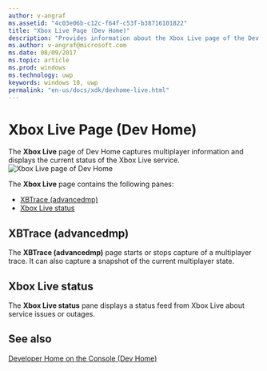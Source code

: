 ```yaml
---
author: v-angraf
ms.assetid: "4c03e06b-c12c-f64f-c53f-b38716101822"
title: "Xbox Live Page (Dev Home)"
description: "Provides information about the Xbox Live page of the Dev Home app for Xbox One."
ms.author: v-angraf@microsoft.com
ms.date: 08/09/2017
ms.topic: article
ms.prod: windows
ms.technology: uwp
keywords: windows 10, uwp
permalink: "en-us/docs/xdk/devhome-live.html"
---
```



# Xbox Live Page (Dev Home)
   
  
The **Xbox Live** page of Dev Home captures multiplayer information and displays the current status of the Xbox Live service.   
 ![Xbox Live page of Dev Home](images/devhome_live.png)   
  
The **Xbox Live** page contains the following panes:   
 
   *  [XBTrace (advancedmp)](#ID4EPB)  
   *  [Xbox Live status](#ID4E3B)  

 
<a id="ID4EPB"></a>

   

## XBTrace (advancedmp)  
   
  
The **XBTrace (advancedmp)** page starts or stops capture of a multiplayer trace. It can also capture a snapshot of the current multiplayer state.   
  
<a id="ID4E3B"></a>

   

## Xbox Live status  
   
  
The **Xbox Live status** pane displays a status feed from Xbox Live about service issues or outages.   
  
<a id="ID4EPC"></a>

   

## See also  
 [Developer Home on the Console (Dev Home)](dev-home.md)

  